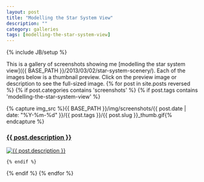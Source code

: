 ```yaml
---
layout: post
title: "Modelling the Star System View"
description: ""
category: galleries
tags: [modelling-the-star-system-view]
---
```

{% include JB/setup %}

This is a gallery of screenshots showing me [modelling the star system view]({{ BASE_PATH }}/2013/03/02/star-system-scenery/). Each of the images below is a thumbnail preview. Click on the preview image or description to see the full-sized image.
{% for post in site.posts reversed %}
  {% if post.categories contains 'screenshots' %}
    {% if post.tags contains 'modelling-the-star-system-view' %}

{% capture img_src %}{{ BASE_PATH }}/img/screenshots/{{ post.date | date: "%Y-%m-%d" }}/{{ post.tags }}/{{ post.slug }}_thumb.gif{% endcapture %}

<h3 id='{{ post.slug }}'><a href='{{ BASE_PATH }}{{ post.url }}'>{{ post.description }}</a></h3>

<p><a href='{{ BASE_PATH }}{{ post.url }}'><img height='{{ post.thumb_height }}' width='{{ post.thumb_width }}' alt='{{ post.description }}' src='{{ img_src }}' /></a></p>

    {% endif %}
  {% endif %}
{% endfor %}
